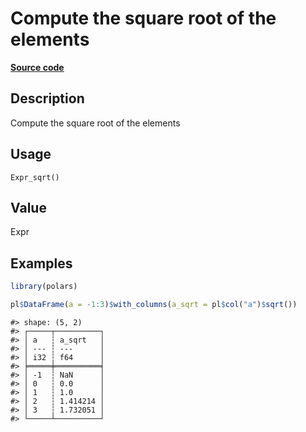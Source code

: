 
# Compute the square root of the elements

[**Source code**](https://github.com/pola-rs/r-polars/tree/main/R/expr__expr.R#L1055)

## Description

Compute the square root of the elements

## Usage

<pre><code class='language-R'>Expr_sqrt()
</code></pre>

## Value

Expr

## Examples

``` r
library(polars)

pl$DataFrame(a = -1:3)$with_columns(a_sqrt = pl$col("a")$sqrt())
```

    #> shape: (5, 2)
    #> ┌─────┬──────────┐
    #> │ a   ┆ a_sqrt   │
    #> │ --- ┆ ---      │
    #> │ i32 ┆ f64      │
    #> ╞═════╪══════════╡
    #> │ -1  ┆ NaN      │
    #> │ 0   ┆ 0.0      │
    #> │ 1   ┆ 1.0      │
    #> │ 2   ┆ 1.414214 │
    #> │ 3   ┆ 1.732051 │
    #> └─────┴──────────┘

